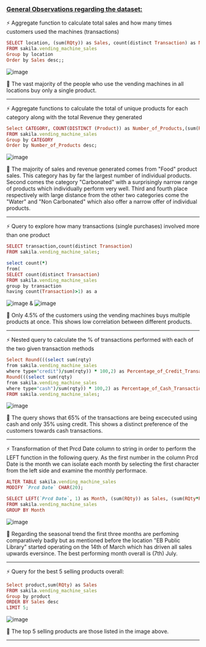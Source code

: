### <ins>General Observations regarding the dataset:</ins>

:zap: Aggregate function to calculate total sales and how many times customers used the machines (transactions)
```ruby
SELECT location, (sum(RQty)) as Sales, count(distinct Transaction) as No_of_Transactions
FROM sakila.vending_machine_sales
Group by location
Order by Sales desc;;
```
![image](https://user-images.githubusercontent.com/69303154/209438249-df50def3-6eba-4527-9b16-0393abcb4e33.png)


:speech_balloon: The vast majority of the people who use the vending machines in all locations buy only a single product. 

---
:zap: Aggregate functions to calculate the total of unique products for each category along with the total Revenue they generated
```ruby
Select CATEGORY, COUNT(DISTINCT (Product)) as Number_of_Products,(sum(RQty)) as Sales, (sum(RQty*RPrice)) as Revenue
FROM sakila.vending_machine_sales
Group by CATEGORY
Order by Number_of_Products desc;
```

![image](https://user-images.githubusercontent.com/69303154/207107705-f67f5174-984a-4c6d-b4be-555c08086eda.png)

:speech_balloon: The majority of sales and revenue generated comes from "Food" product sales. This category has by far the largest number of individual products.
Second comes the category "Carbonated" with a surprisingly narrow range of products which individually perform very well.
Third and fourth place respectively with large distance from the other two categories come the "Water" and "Non Carbonated" which also offer a narrow offer of individual products.

---
:zap: Query to explore how many transactions (single purchases) involved more than one product
```ruby
SELECT transaction,count(distinct Transaction)
FROM sakila.vending_machine_sales;

select count(*)
from(
SELECT count(distinct Transaction)
FROM sakila.vending_machine_sales
group by transaction
having count(Transaction)>1) as a
```
![image](https://user-images.githubusercontent.com/69303154/207424760-ac0646b3-cb36-496f-a180-0268cb0d44e6.png) & ![image](https://user-images.githubusercontent.com/69303154/207424872-efba018d-b7cb-49f3-9b04-0a3d2b65661e.png)

:speech_balloon: Only 4.5% of the customers using the vending machines buys multiple products at once. This shows low correlation between different products.

---
:zap: Nested query to calculate the % of transactions performed with each of the two given transaction methods
```ruby
Select Round(((select sum(rqty)
from sakila.vending_machine_sales
where type="credit")/sum(rqty)) * 100,2) as Percentage_of_Credit_Transactions,
Round(((select sum(rqty)
from sakila.vending_machine_sales
where type="cash")/sum(rqty)) * 100,2) as Percentage_of_Cash_Transactions
FROM sakila.vending_machine_sales;
```

![image](https://user-images.githubusercontent.com/69303154/207111624-f58bdf77-577b-4b25-9492-2ee6125dc1cd.png)

:speech_balloon: The query shows that 65% of the transactions are being excecuted using cash and only 35% using credit. This shows a distinct preference of the customers towards cash transactions.

---
:zap: Transformation of thet Prcd Date column to string in order to perform the LEFT function in the following query. As the first number in the column Prcd Date is the month we can isolate each month by selecting the first character from the left side and examine the monthly performace.
```ruby
ALTER TABLE sakila.vending_machine_sales   
MODIFY `Prcd Date` CHAR(20);  

SELECT LEFT(`Prcd Date`, 1) as Month, (sum(RQty)) as Sales, (sum(RQty*RPrice)) as Revenue
FROM sakila.vending_machine_sales
GROUP BY Month
```
![image](https://user-images.githubusercontent.com/69303154/207116232-fab9233b-bbc1-43ac-8691-87ac9966e9c2.png)

:speech_balloon: Regarding the seasonal trend the first three months are perfoming comparatively badly but as mentioned before the location "EB Public Library" started operating on the 14th of March which has driven all sales upwards eversince. The best performing month overall is (7th) July.

---

:zap: Query for the best 5 selling products overall:
```ruby
Select product,sum(RQty) as Sales
FROM sakila.vending_machine_sales
Group by product
ORDER BY Sales desc
LIMIT 5;
```

![image](https://user-images.githubusercontent.com/69303154/207151515-a2bd3da5-e699-4975-be86-b9ee591ba013.png)

:speech_balloon: The top 5 selling products are those listed in the image above.

---
